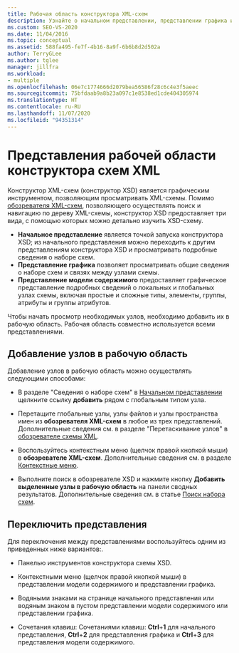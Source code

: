 ```yaml
---
title: Рабочая область конструктора XML-схем
description: Узнайте о начальном представлении, представлении графика и представлении модели содержимого в рабочей области конструктора XML-схем (конструктора XSD) в Visual Studio.
ms.custom: SEO-VS-2020
ms.date: 11/04/2016
ms.topic: conceptual
ms.assetid: 588fa495-fe7f-4b16-8a9f-6b6b8d2d502a
author: TerryGLee
ms.author: tglee
manager: jillfra
ms.workload:
- multiple
ms.openlocfilehash: 06e7c1774666d2079bea56586f28c6c4e3f5aeec
ms.sourcegitcommit: 75bfdaab9a8b23a097c1e8538ed1cde404305974
ms.translationtype: HT
ms.contentlocale: ru-RU
ms.lasthandoff: 11/07/2020
ms.locfileid: "94351314"
---
```

# <a name="xml-schema-designer-workspace-views"></a>Представления рабочей области конструктора схем XML

Конструктор XML-схем (конструктор XSD) является графическим инструментом, позволяющим просматривать XML-схемы. Помимо [обозревателя XML-схем](../xml-tools/xml-schema-explorer.md), позволяющего осуществлять поиск и навигацию по дереву XML-схемы, конструктор XSD предоставляет три вида, с помощью которых можно детально изучить XSD-схему.

- **Начальное представление** является точкой запуска конструктора XSD; из начального представления можно переходить к другим представлениям конструктора XSD и просматривать подробные сведения о наборе схем.
- **Представление графика** позволяет просматривать общие сведения о наборе схем и связях между узлами схемы.
- **Представление модели содержимого** предоставляет графическое представление подробных сведений о локальных и глобальных узлах схемы, включая простые и сложные типы, элементы, группы, атрибуты и группы атрибутов.

Чтобы начать просмотр необходимых узлов, необходимо добавить их в рабочую область. Рабочая область совместно используется всеми представлениями.

## <a name="add-nodes-to-the-workspace"></a>Добавление узлов в рабочую область

Добавление узлов в рабочую область можно осуществлять следующими способами:

- В разделе "Сведения о наборе схем" в [Начальном представлении](../xml-tools/start-view.md) щелкните ссылку **добавить** рядом с глобальным типом узла.

- Перетащите глобальные узлы, узлы файлов и узлы пространства имен из **обозревателя XML-схем** в любое из трех представлений. Дополнительные сведения см. в разделе "Перетаскивание узлов" в [обозревателе схемы XML](../xml-tools/xml-schema-explorer.md).

- Воспользуйтесь контекстным меню (щелчок правой кнопкой мыши) в **обозревателе XML-схем**. Дополнительные сведения см. в разделе [Контекстные меню](../xml-tools/context-menus-xml-schema-explorer.md).

- Выполните поиск в обозревателе XSD и нажмите кнопку **Добавить выделенные узлы в рабочую область** на панели сводных результатов. Дополнительные сведения см. в статье [Поиск набора схем](../xml-tools/searching-the-schema-set.md).

## <a name="switch-views"></a>Переключить представления

Для переключения между представлениями воспользуйтесь одним из приведенных ниже вариантов:.

- Панелью инструментов конструктора схемы XSD.

- Контекстными меню (щелчок правой кнопкой мыши) в представлении модели содержимого и представлении графика.

- Водяными знаками на странице начального представления или водяным знаком в пустом представлении модели содержимого или представлении графика.

- Сочетания клавиш: Сочетаниями клавиш: **Ctrl**+**1** для начального представления, **Ctrl**+**2** для представления графика и **Ctrl**+**3** для представления модели содержимого.
